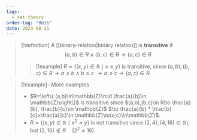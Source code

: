 ```yaml
---
tags:
  - set-theory
order-tag: "0016"
date: 2023-08-31
---
```

>[!definition]
>A [[binary-relation|binary relation]] is **transitive** if
>$$(a,b)\in R \land (b,c)\in R\to (a,c)\in R$$
>
>>[!example]
>>$R=\{ (x,y)\in\mathbb{R}\mid x\leq y \}$ is transitive, since
>>$(a,b),(b,c)\in R\to a\leq b \land b\leq c$
>>$\to a\leq c\to(a,c)\in R$.

>[!example]- More examples
>- $R=\left\{  (a,b)\in\mathbb{Z}\mid \frac{a}{b}\in \mathbb{Z}\right\}$ is transitive since
>$(a,b),(b,c)\in R\to \frac{a}{b}, \frac{b}{c}\in \mathbb{Z}$
>$\to \frac{a}{b} * \frac{b}{c}=\frac{a}{c}\in \mathbb{Z}\to(a,c)\in\mathbb{Z}$.
>- $R=\{ (x,y)\in\mathbb{R}\mid x^{2}=y \}$ is not transitive since
>$(2,4),(4,16)\in\mathbb{R})$, but $(2,16)\notin R\quad(2^{2}\neq 16)$.

